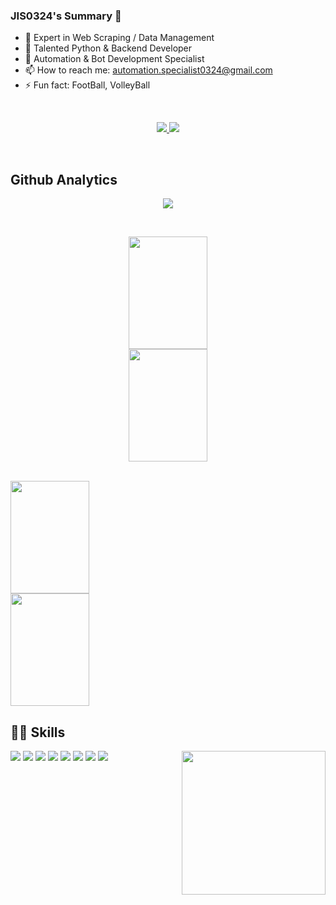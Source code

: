 ### JIS0324's Summary 👋
- 🔭 Expert in Web Scraping / Data Management
- 🌱 Talented Python & Backend Developer
- 👯 Automation & Bot Development Specialist
- 📫 How to reach me: automation.specialist0324@gmail.com
- ⚡ Fun fact: FootBall, VolleyBall

<br>

<p align="center">
    <a href="">
        <img src="https://visitor-badge.laobi.icu/badge?page_id=jis0324.jis0324">
        <img src="https://img.shields.io/twitter/follow/AgaScoot_Reggae?color=red&label=Twitter&style=flat-square">
        <!-- <img src="https://img.shields.io/youtube/channel/subscribers/UC3tF03J2dqJVmrKuYK2rNIA?label=Youtube&style=flat-square"> -->
    </a>
</p>
<!--**Statistik Efektif**-->

<br>

## Github Analytics
<p align="center">
    <img alig
        src="https://github-profile-trophy.vercel.app/?username=jis0324&no-bg=true&no-frame=true&theme=onedark&column=7" />
</p>
<br>

<!--START_SECTION:waka-->
<!-- ![jis0324 Contribution Stats](https://github-contribution-stats.vercel.app/api/?username=jis0324) -->
<p align="center">
<a href="https://github.com/jis0324">
  <img height="180em" width="50%" src="https://github-readme-stats.vercel.app/api?username=jis0324&show_icons=true&theme=midnight-purple&include_all_commits=true&count_private=true" />
</a>
<a href="https://github.com/jis0324">
  <img width="50%" height="180em" src="https://github-readme-streak-stats.herokuapp.com/?user=jis0324&theme=highcontrast" /></a>
</p>
<!--END_SECTION:waka-->
<br>

<a href="https://github.com/jis0324">
  <img height="180em" width="50%" src="https://github-readme-stats.vercel.app/api?username=jis0324&show_icons=true&theme=midnight-purple&include_all_commits=true&count_private=true" />
</a>
<a href="https://github.com/jis0324">
  <img width="50%" height="180em" src="https://github-readme-streak-stats.herokuapp.com/?user=jis0324&theme=highcontrast" /></a>

## 👨‍💻 Skills
<img align='right' src="https://media.giphy.com/media/M9gbBd9nbDrOTu1Mqx/giphy.gif" width="230">

<p>
  <img src="https://img.shields.io/badge/GIT%20-%23F05033.svg?&style=for-the-badge&logo=git&logoColor=white" />
  <img src="https://img.shields.io/badge/Python-success?&style=for-the-badge&logo=python&logoColor=white" />
  <img src="https://img.shields.io/badge/Django%20-%23181717.svg?&style=for-the-badge&logo=gitlab&logoColor=white" />
  <img src="https://img.shields.io/badge/Flask%20-%23121011.svg?&style=for-the-badge&logo=github&logoColor=white" />
  <img src="https://img.shields.io/badge/Scrapy%20-%2335495e.svg?&style=for-the-badge&logo=vue.js&logoColorwhite" />
  <img src="https://img.shields.io/badge/Selenium-blueviolet?&style=for-the-badge&logo=react&logoColor=white" />
  <img src="https://img.shields.io/badge/Requests%20-%23E34F26.svg?&style=for-the-badge&logo=html5&logoColor=white" />
  <img src="https://img.shields.io/badge/Beautifulsoup3%20-%231572B6.svg?&style=for-the-badge&logo=css3&logoColor=white" />
</p>
<br>
